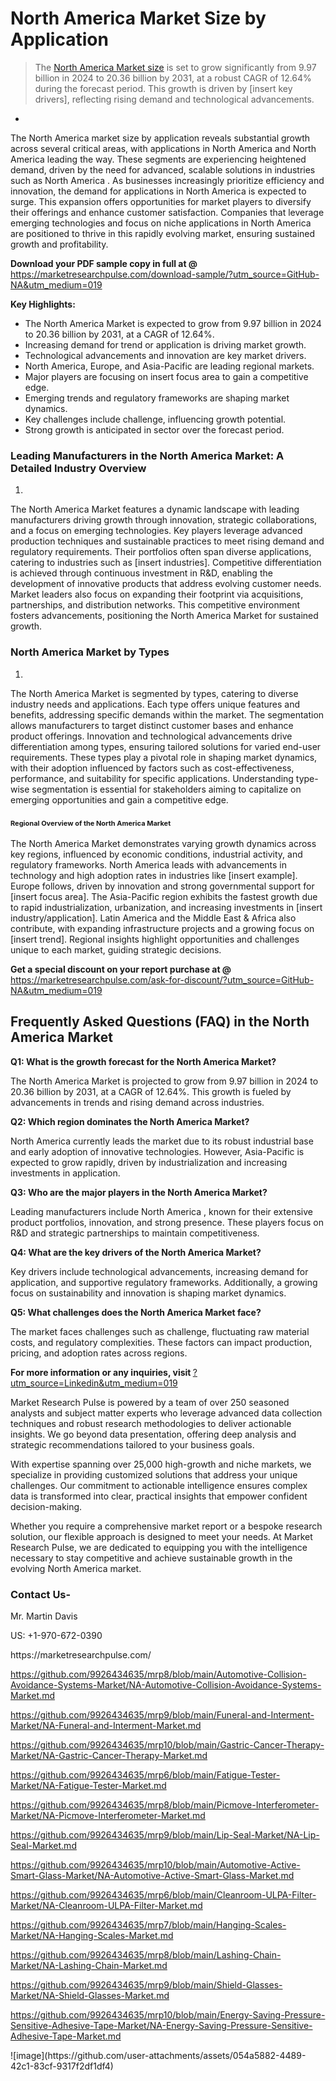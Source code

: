 <h1>North America  Market&nbsp;Size by Application</h1><blockquote><p>The <a href="https://marketresearchpulse.com/download-sample/?utm_source=GitHub-NA&amp;utm_medium=019">North America  Market size</a> is set to grow significantly from 9.97 billion in 2024 to 20.36 billion by 2031, at a robust CAGR of 12.64% during the forecast period. This growth is driven by [insert key drivers], reflecting rising demand and technological advancements.</p></blockquote><ul><li></li></ul><p>The North America  market size by application reveals substantial growth across several critical areas, with applications in North America  and North America  leading the way. These segments are experiencing heightened demand, driven by the need for advanced, scalable solutions in industries such as North America . As businesses increasingly prioritize efficiency and innovation, the demand for applications in North America  is expected to surge. This expansion offers opportunities for market players to diversify their offerings and enhance customer satisfaction. Companies that leverage emerging technologies and focus on niche applications in North America  are positioned to thrive in this rapidly evolving market, ensuring sustained growth and profitability.</p><p><strong>Download your PDF sample copy in full at @ </strong><a href="https://marketresearchpulse.com/download-sample/?utm_source=GitHub-NA&amp;utm_medium=019">https://marketresearchpulse.com/download-sample/?utm_source=GitHub-NA&amp;utm_medium=019</a></p><p><strong>Key Highlights: </strong></p><ul><li>The North America  Market is expected to grow from 9.97 billion in 2024 to 20.36 billion by 2031, at a CAGR of 12.64%.</li><li>Increasing demand for trend or application is driving market growth.</li><li>Technological advancements and innovation are key market drivers.</li><li>North America, Europe, and Asia-Pacific are leading regional markets.</li><li>Major players are focusing on insert focus area to gain a competitive edge.</li><li>Emerging trends and regulatory frameworks are shaping market dynamics.</li><li>Key challenges include challenge, influencing growth potential.</li><li>Strong growth is anticipated in sector over the forecast period.</li></ul><h3>Leading Manufacturers in the North America  Market: A Detailed Industry Overview</h3><ol><li></li></ol><div class="flex max-w-full flex-col flex-grow"><div class="min-h-8 text-message flex w-full flex-col items-end gap-2 whitespace-normal break-words [.text-message+&amp;]:mt-5" dir="auto" data-message-author-role="assistant" data-message-id="fd8432e4-4910-450d-b182-61b7bfb0a01f" data-message-model-slug="gpt-4o"><div class="flex w-full flex-col gap-1 empty:hidden first:pt-[3px]"><div class="markdown prose w-full break-words dark:prose-invert light"><p>The North America  Market features a dynamic landscape with leading manufacturers driving growth through innovation, strategic collaborations, and a focus on emerging technologies. Key players leverage advanced production techniques and sustainable practices to meet rising demand and regulatory requirements. Their portfolios often span diverse applications, catering to industries such as [insert industries]. Competitive differentiation is achieved through continuous investment in R&amp;D, enabling the development of innovative products that address evolving customer needs. Market leaders also focus on expanding their footprint via acquisitions, partnerships, and distribution networks. This competitive environment fosters advancements, positioning the North America  Market for sustained growth.</p></div></div></div></div><h3>North America  Market by Types</h3><ol><li></li></ol><div class="flex max-w-full flex-col flex-grow"><div class="min-h-8 text-message flex w-full flex-col items-end gap-2 whitespace-normal break-words [.text-message+&amp;]:mt-5" dir="auto" data-message-author-role="assistant" data-message-id="084470be-0bb7-4664-bddf-5156b4f41249" data-message-model-slug="gpt-4o-mini"><div class="flex w-full flex-col gap-1 empty:hidden first:pt-[3px]"><div class="markdown prose w-full break-words dark:prose-invert light"><p>The North America  Market is segmented by types, catering to diverse industry needs and applications. Each type offers unique features and benefits, addressing specific demands within the market. The segmentation allows manufacturers to target distinct customer bases and enhance product offerings. Innovation and technological advancements drive differentiation among types, ensuring tailored solutions for varied end-user requirements. These types play a pivotal role in shaping market dynamics, with their adoption influenced by factors such as cost-effectiveness, performance, and suitability for specific applications. Understanding type-wise segmentation is essential for stakeholders aiming to capitalize on emerging opportunities and gain a competitive edge.</p></div></div></div></div><h3><span style="font-size: 11px;">Regional Overview of the North America  Market</span></h3><div class="flex max-w-full flex-col flex-grow"><div class="min-h-8 text-message flex w-full flex-col items-end gap-2 whitespace-normal break-words [.text-message+&amp;]:mt-5" dir="auto" data-message-author-role="assistant" data-message-id="e9038762-ce64-4e30-91c9-9bd413514231" data-message-model-slug="gpt-4o-mini"><div class="flex w-full flex-col gap-1 empty:hidden first:pt-[3px]"><div class="markdown prose w-full break-words dark:prose-invert light"><p>The North America  Market demonstrates varying growth dynamics across key regions, influenced by economic conditions, industrial activity, and regulatory frameworks. North America leads with advancements in technology and high adoption rates in industries like [insert example]. Europe follows, driven by innovation and strong governmental support for [insert focus area]. The Asia-Pacific region exhibits the fastest growth due to rapid industrialization, urbanization, and increasing investments in [insert industry/application]. Latin America and the Middle East &amp; Africa also contribute, with expanding infrastructure projects and a growing focus on [insert trend]. Regional insights highlight opportunities and challenges unique to each market, guiding strategic decisions.</p></div></div></div></div><p><strong>Get a special discount on your report purchase at @ </strong><a href="https://marketresearchpulse.com/ask-for-discount/?utm_source=GitHub-NA&amp;utm_medium=019">https://marketresearchpulse.com/ask-for-discount/?utm_source=GitHub-NA&amp;utm_medium=019</a></p><h2>Frequently Asked Questions (FAQ) in the North America  Market</h2><p><strong>Q1: What is the growth forecast for the North America  Market?</strong></p><p>The North America  Market is projected to grow from 9.97 billion in 2024 to 20.36 billion by 2031, at a CAGR of 12.64%. This growth is fueled by advancements in trends and rising demand across industries.</p><p><strong>Q2: Which region dominates the North America  Market?</strong></p><p>North America currently leads the market due to its robust industrial base and early adoption of innovative technologies. However, Asia-Pacific is expected to grow rapidly, driven by industrialization and increasing investments in application.</p><p><strong>Q3: Who are the major players in the North America  Market?</strong></p><p>Leading manufacturers include North America , known for their extensive product portfolios, innovation, and strong presence. These players focus on R&amp;D and strategic partnerships to maintain competitiveness.</p><p><strong>Q4: What are the key drivers of the North America  Market?</strong></p><p>Key drivers include technological advancements, increasing demand for application, and supportive regulatory frameworks. Additionally, a growing focus on sustainability and innovation is shaping market dynamics.</p><p><strong>Q5: What challenges does the North America  Market face?</strong></p><p>The market faces challenges such as challenge, fluctuating raw material costs, and regulatory complexities. These factors can impact production, pricing, and adoption rates across regions.</p><p><strong>For more information or any inquiries, visit&nbsp;</strong><a href="?utm_source=Linkedin&utm_medium=019">?utm_source=Linkedin&utm_medium=019</a></p><p>Market Research Pulse is powered by a team of over 250 seasoned analysts and subject matter experts who leverage advanced data collection techniques and robust research methodologies to deliver actionable insights. We go beyond data presentation, offering deep analysis and strategic recommendations tailored to your business goals.</p><p>With expertise spanning over 25,000 high-growth and niche markets, we specialize in providing customized solutions that address your unique challenges. Our commitment to actionable intelligence ensures complex data is transformed into clear, practical insights that empower confident decision-making.</p><p>Whether you require a comprehensive market report or a bespoke research solution, our flexible approach is designed to meet your needs. At Market Research Pulse, we are dedicated to equipping you with the intelligence necessary to stay competitive and achieve sustainable growth in the evolving North America  market.</p><h3><strong>Contact Us-</strong></h3><p>Mr. Martin Davis</p><p>US: +1-970-672-0390</p><p>https://marketresearchpulse.com/</p><p><a href="https://github.com/9926434635/mrp8/blob/main/Automotive-Collision-Avoidance-Systems-Market/NA-Automotive-Collision-Avoidance-Systems-Market.md">https://github.com/9926434635/mrp8/blob/main/Automotive-Collision-Avoidance-Systems-Market/NA-Automotive-Collision-Avoidance-Systems-Market.md</a></p><p><a href="https://github.com/9926434635/mrp9/blob/main/Funeral-and-Interment-Market/NA-Funeral-and-Interment-Market.md">https://github.com/9926434635/mrp9/blob/main/Funeral-and-Interment-Market/NA-Funeral-and-Interment-Market.md</a></p><p><a href="https://github.com/9926434635/mrp10/blob/main/Gastric-Cancer-Therapy-Market/NA-Gastric-Cancer-Therapy-Market.md">https://github.com/9926434635/mrp10/blob/main/Gastric-Cancer-Therapy-Market/NA-Gastric-Cancer-Therapy-Market.md</a></p><p><a href="https://github.com/9926434635/mrp6/blob/main/Fatigue-Tester-Market/NA-Fatigue-Tester-Market.md">https://github.com/9926434635/mrp6/blob/main/Fatigue-Tester-Market/NA-Fatigue-Tester-Market.md</a></p><p><a href="https://github.com/9926434635/mrp8/blob/main/Picmove-Interferometer-Market/NA-Picmove-Interferometer-Market.md">https://github.com/9926434635/mrp8/blob/main/Picmove-Interferometer-Market/NA-Picmove-Interferometer-Market.md</a></p><p><a href="https://github.com/9926434635/mrp9/blob/main/Lip-Seal-Market/NA-Lip-Seal-Market.md">https://github.com/9926434635/mrp9/blob/main/Lip-Seal-Market/NA-Lip-Seal-Market.md</a></p><p><a href="https://github.com/9926434635/mrp10/blob/main/Automotive-Active-Smart-Glass-Market/NA-Automotive-Active-Smart-Glass-Market.md">https://github.com/9926434635/mrp10/blob/main/Automotive-Active-Smart-Glass-Market/NA-Automotive-Active-Smart-Glass-Market.md</a></p><p><a href="https://github.com/9926434635/mrp6/blob/main/Cleanroom-ULPA-Filter-Market/NA-Cleanroom-ULPA-Filter-Market.md">https://github.com/9926434635/mrp6/blob/main/Cleanroom-ULPA-Filter-Market/NA-Cleanroom-ULPA-Filter-Market.md</a></p><p><a href="https://github.com/9926434635/mrp7/blob/main/Hanging-Scales-Market/NA-Hanging-Scales-Market.md">https://github.com/9926434635/mrp7/blob/main/Hanging-Scales-Market/NA-Hanging-Scales-Market.md</a></p><p><a href="https://github.com/9926434635/mrp8/blob/main/Lashing-Chain-Market/NA-Lashing-Chain-Market.md">https://github.com/9926434635/mrp8/blob/main/Lashing-Chain-Market/NA-Lashing-Chain-Market.md</a></p><p><a href="https://github.com/9926434635/mrp9/blob/main/Shield-Glasses-Market/NA-Shield-Glasses-Market.md">https://github.com/9926434635/mrp9/blob/main/Shield-Glasses-Market/NA-Shield-Glasses-Market.md</a></p><p><a href="https://github.com/9926434635/mrp10/blob/main/Energy-Saving-Pressure-Sensitive-Adhesive-Tape-Market/NA-Energy-Saving-Pressure-Sensitive-Adhesive-Tape-Market.md">https://github.com/9926434635/mrp10/blob/main/Energy-Saving-Pressure-Sensitive-Adhesive-Tape-Market/NA-Energy-Saving-Pressure-Sensitive-Adhesive-Tape-Market.md</a></p>
![image](https://github.com/user-attachments/assets/054a5882-4489-42c1-83cf-9317f2df1df4)
